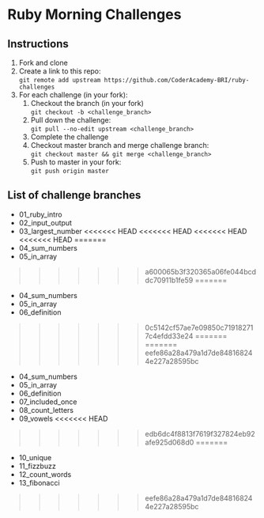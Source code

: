 # Ruby Morning Challenges

## Instructions
1. Fork and clone
2. Create a link to this repo: <br/>
   `git remote add upstream https://github.com/CoderAcademy-BRI/ruby-challenges`
3. For each challenge (in your fork):
    1. Checkout the branch (in your fork)<br/>
     `git checkout -b <challenge_branch>`
    3. Pull down the challenge: <br/>
     `git pull --no-edit upstream <challenge_branch>`
    4. Complete the challenge
    5. Checkout master branch and merge challenge branch:<br/>
    `git checkout master && git merge <challenge_branch>`
    1. Push to master in your fork:<br/>
     `git push origin master`

## List of challenge branches
* 01_ruby_intro
* 02_input_output
* 03_largest_number
<<<<<<< HEAD
<<<<<<< HEAD
<<<<<<< HEAD
<<<<<<< HEAD
=======
* 04_sum_numbers
* 05_in_array
>>>>>>> a600065b3f320365a06fe044bcddc70911b1fe59
=======
* 04_sum_numbers
* 05_in_array
* 06_definition
>>>>>>> 0c5142cf57ae7e09850c719182717c4efdd33e24
=======
=======
>>>>>>> eefe86a28a479a1d7de848168244e227a28595bc
* 04_sum_numbers
* 05_in_array
* 06_definition
* 07_included_once
* 08_count_letters
* 09_vowels
<<<<<<< HEAD
>>>>>>> edb6dc4f8813f7619f327824eb92afe925d068d0
=======
* 10_unique
* 11_fizzbuzz
* 12_count_words
* 13_fibonacci
>>>>>>> eefe86a28a479a1d7de848168244e227a28595bc

